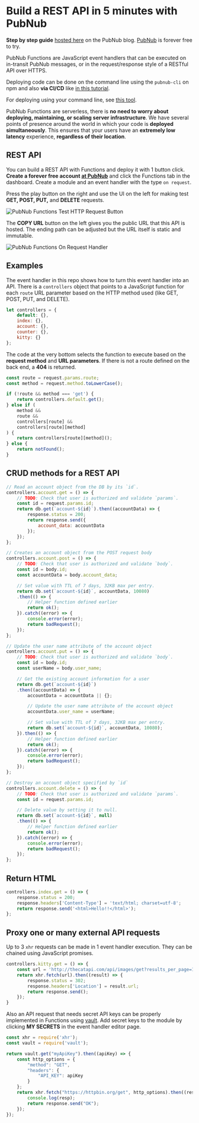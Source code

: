 # Build a REST API in 5 minutes with PubNub

**Step by step guide** [hosted here](https://www.pubnub.com/blog/build-a-rest-api-in-5-minutes-with-pubnub/?devrel_gh=adamb) on the PubNub blog. [PubNub](https://dashboard.pubnub.com/signup?devrel_gh=pfunc-rest-api-example) is forever free to try.

PubNub Functions are JavaScript event handlers that can be executed on in-transit PubNub messages, or in the request/response style of a RESTful API over HTTPS.

Deploying code can be done on the command line using the `pubnub-cli` on npm and also **via CI/CD** like [in this tutorial](https://www.pubnub.com/blog/ci-cd-deploy-pubnub-functions-cli/?devrel_gh=pfunc-rest-api-example).

For deploying using your command line, see [this tool](https://www.pubnub.com/docs/blocks/cli-api?devrel_gh=pfunc-rest-api-example).

PubNub Functions are serverless, there is **no need to worry about deploying, maintaining, or scaling server infrastructure**. We have several points of presence around the world in which your code is **deployed simultaneously**. This ensures that your users have an **extremely low latency** experience, **regardless of their location**.

## REST API

You can build a REST API with Functions and deploy it with 1 button click. **Create a forever free account [at PubNub](https://dashboard.pubnub.com/signup?devrel_gh=pfunc-rest-api-example)** and click the Functions tab in the dashboard. Create a module and an event handler with the type `on request`.

Press the play button on the right and use the UI on the left for making test **GET, POST, PUT,** and **DELETE** requests.

![PubNub Functions Test HTTP Request Button](https://i.imgur.com/XjrCSBD.png)

The **COPY URL** button on the left gives you the public URL that this API is hosted. The ending path can be adjusted but the URL itself is static and immutable.

![PubNub Functions On Request Handler](https://i.imgur.com/do62Eii.png)

## Examples
The event handler in this repo shows how to turn this event handler into an API. There is a `controllers` object that points to a JavaScript function for each `route` URL parameter based on the HTTP method used (like GET, POST, PUT, and DELETE).

```javascript
let controllers = {
    default: {}, 
    index: {},
    account: {},
    counter: {},
    kitty: {}
};
```

The code at the very bottom selects the function to execute based on the **request method** and **URL parameters**. If there is not a route defined on the back end, a **404** is returned.

```javascript
const route = request.params.route;
const method = request.method.toLowerCase();

if (!route && method === 'get') {
    return controllers.default.get();
} else if (
    method &&
    route &&
    controllers[route] &&
    controllers[route][method]
) {
    return controllers[route][method]();
} else {
    return notFound();
}
```

## CRUD methods for a REST API
```javascript
// Read an account object from the DB by its `id`.
controllers.account.get = () => {
    // TODO: Check that user is authorized and validate `params`.
    const id = request.params.id;
    return db.get(`account-${id}`).then((accountData) => {
        response.status = 200;
        return response.send({
            account_data: accountData
        });
    });
};

// Creates an account object from the POST request body
controllers.account.post = () => {
    // TODO: Check that user is authorized and validate `body`.
    const id = body.id;
    const accountData = body.account_data;

    // Set value with TTL of 7 days, 32KB max per entry.
    return db.set(`account-${id}`, accountData, 10080)
    .then(() => {
        // Helper function defined earlier
        return ok();
    }).catch((error) => {
        console.error(error);
        return badRequest();
    });
};

// Update the user name attribute of the account object
controllers.account.put = () => {
    // TODO: Check that user is authorized and validate `body`.
    const id = body.id;
    const userName = body.user_name;

    // Get the existing account information for a user
    return db.get(`account-${id}`)
    .then((accountData) => {
        accountData = accountData || {};

        // Update the user name attribute of the account object
        accountData.user_name = userName;

        // Set value with TTL of 7 days, 32KB max per entry.
        return db.set(`account-${id}`, accountData, 10080);
    }).then(() => {
        // Helper function defined earlier
        return ok();
    }).catch((error) => {
        console.error(error);
        return badRequest();
    });
};

// Destroy an account object specified by `id`
controllers.account.delete = () => {
    // TODO: Check that user is authorized and validate `params`.
    const id = request.params.id;

    // Delete value by setting it to null.
    return db.set(`account-${id}`, null)
    .then(() => {
        // Helper function defined earlier
        return ok();
    }).catch((error) => {
        console.error(error);
        return badRequest();
    });
};
```

## Return HTML
```javascript
controllers.index.get = () => {
    response.status = 200;
    response.headers['Content-Type'] = 'text/html; charset=utf-8';
    return response.send('<html>Hello!!</html>');
};
```

## Proxy one or many external API requests

Up to 3 `xhr` requests can be made in 1 event handler execution. They can be chained using JavaScript promises.

```javascript
controllers.kitty.get = () => {
    const url = 'http://thecatapi.com/api/images/get?results_per_page=1';
    return xhr.fetch(url).then((result) => {
        response.status = 302;
        response.headers['Location'] = result.url;
        return response.send();
    });
}
```

Also an API request that needs secret API keys can be properly implemented in Functions using [vault](https://www.pubnub.com/docs/blocks/vault-module?devrel_gh=pfunc-rest-api-example). Add secret keys to the module by clicking **MY SECRETS** in the event handler editor page.

```javascript
const xhr = require('xhr');
const vault = require('vault');

return vault.get("myApiKey").then((apiKey) => {
    const http_options = {
        "method": "GET",
        "headers": {
            "API_KEY": apiKey
        }
    };
    return xhr.fetch("https://httpbin.org/get", http_options).then((resp) => {
        console.log(resp);
        return response.send("OK");
    });
});
```
